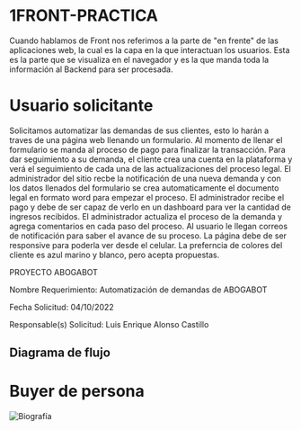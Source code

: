 # 1FRONT-PRACTICA
Cuando hablamos de Front nos referimos a la parte de "en frente" de las aplicaciones web, la cual es la capa en la que interactuan los usuarios.  Esta es la parte que se visualiza en el navegador y es la que manda toda la información al Backend para ser procesada.
 
 # Usuario solicitante
 Solicitamos automatizar las demandas de sus clientes, esto lo harán a traves de una página web llenando un formulario. Al momento de llenar el formulario se manda al proceso de pago para finalizar la transacción. Para dar seguimiento a su demanda, el cliente crea una cuenta en la plataforma y verá el seguimiento de cada una de las actualizaciones del proceso legal. El administrador del sitio recbe la notificación de una nueva demanda y con los datos llenados del formulario se crea automaticamente el documento legal en formato word para empezar el proceso. El administrador recibe el pago y debe de ser capaz de verlo en un dashboard para ver la cantidad de ingresos recibidos. El administrador actualiza el proceso de la demanda y agrega comentarios en cada paso del proceso. Al usuario le llegan correos de notificación para saber el avance de su proceso. La página debe de ser responsive para poderla ver desde el celular. La preferncia de colores del cliente es azul marino y blanco, pero acepta propuestas.

PROYECTO	ABOGABOT

Nombre Requerimiento:	Automatización de demandas de ABOGABOT

Fecha Solicitud:	04/10/2022

Responsable(s) Solicitud:	Luis Enrique Alonso Castillo

## Diagrama de flujo


# Buyer de persona

![Biografía](https://user-images.githubusercontent.com/114460527/200966070-2ec4217f-f667-41e8-aa3e-56624dce2d20.png)
